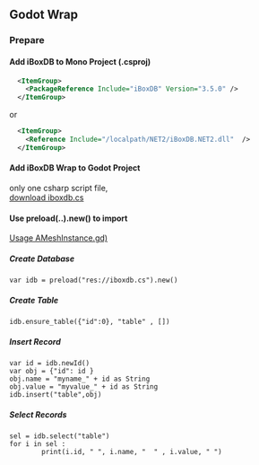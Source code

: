 ## Godot Wrap

### Prepare

#### Add iBoxDB to Mono Project (.csproj)

```xml
  <ItemGroup>  
    <PackageReference Include="iBoxDB" Version="3.5.0" /> 
  </ItemGroup>
```
or

```xml
  <ItemGroup>  
    <Reference Include="/localpath/NET2/iBoxDB.NET2.dll"  /> 
  </ItemGroup>
```

#### Add iBoxDB Wrap to Godot Project
only one csharp script file,  
[download iboxdb.cs](iboxdb.cs)

#### Use preload(..).new() to import
[Usage AMeshInstance.gd)](AMeshInstance.gd)


##### Create Database
````
var idb = preload("res://iboxdb.cs").new()
````

##### Create Table
````
idb.ensure_table({"id":0}, "table" , [])
````

##### Insert Record
````
var id = idb.newId()
var obj = {"id": id }
obj.name = "myname_" + id as String
obj.value = "myvalue_" + id as String
idb.insert("table",obj)	
````

##### Select Records
````
sel = idb.select("table") 
for i in sel :
		print(i.id, " ", i.name, "  " , i.value, " ")
````
